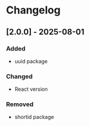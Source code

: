 # Changelog

## [2.0.0] - 2025-08-01

### Added

- uuid package

### Changed

- React version

### Removed

- shortid package
